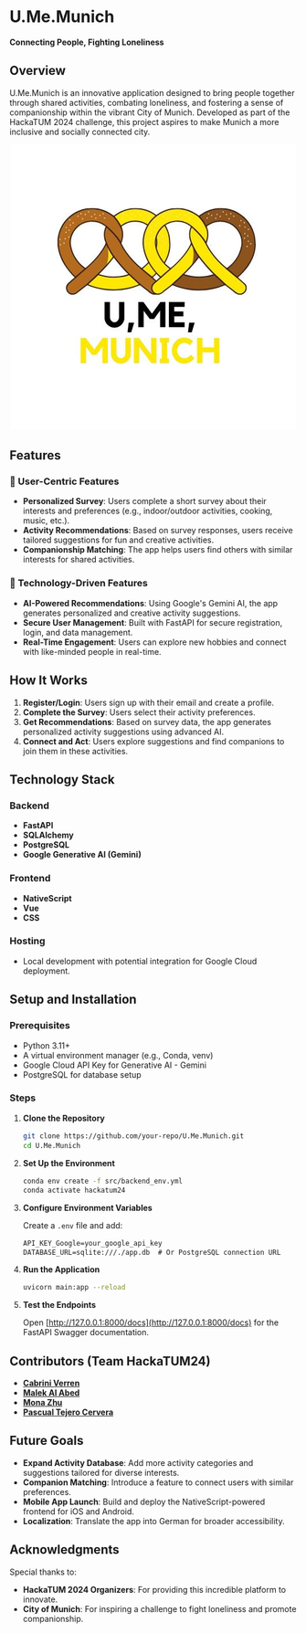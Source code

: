 # U.Me.Munich

**Connecting People, Fighting Loneliness**

## Overview

U.Me.Munich is an innovative application designed to bring people together through shared activities, combating loneliness, and fostering a sense of companionship within the vibrant City of Munich. Developed as part of the HackaTUM 2024 challenge, this project aspires to make Munich a more inclusive and socially connected city.

<p align="center">
  <img src="assets/logo" alt="Logo" />
</p>

## Features

### 🌟 User-Centric Features

- **Personalized Survey**: Users complete a short survey about their interests and preferences (e.g., indoor/outdoor activities, cooking, music, etc.).
- **Activity Recommendations**: Based on survey responses, users receive tailored suggestions for fun and creative activities.
- **Companionship Matching**: The app helps users find others with similar interests for shared activities.

### 🧠 Technology-Driven Features

- **AI-Powered Recommendations**: Using Google's Gemini AI, the app generates personalized and creative activity suggestions.
- **Secure User Management**: Built with FastAPI for secure registration, login, and data management.
- **Real-Time Engagement**: Users can explore new hobbies and connect with like-minded people in real-time.

## How It Works

1. **Register/Login**: Users sign up with their email and create a profile.
2. **Complete the Survey**: Users select their activity preferences.
3. **Get Recommendations**: Based on survey data, the app generates personalized activity suggestions using advanced AI.
4. **Connect and Act**: Users explore suggestions and find companions to join them in these activities.

## Technology Stack

### Backend

- **FastAPI**
- **SQLAlchemy**
- **PostgreSQL**
- **Google Generative AI (Gemini)**

### Frontend

- **NativeScript**
- **Vue**
- **CSS**

### Hosting

- Local development with potential integration for Google Cloud deployment.

## Setup and Installation

### Prerequisites

- Python 3.11+
- A virtual environment manager (e.g., Conda, venv)
- Google Cloud API Key for Generative AI - Gemini
- PostgreSQL for database setup

### Steps

1. **Clone the Repository**

    ```bash
    git clone https://github.com/your-repo/U.Me.Munich.git 
    cd U.Me.Munich
    ```

2. **Set Up the Environment**

    ```bash
    conda env create -f src/backend_env.yml
    conda activate hackatum24  
    ```

3. **Configure Environment Variables**

    Create a `.env` file and add:

    ```env
    API_KEY_Google=your_google_api_key
    DATABASE_URL=sqlite:///./app.db  # Or PostgreSQL connection URL
    ```

4. **Run the Application**

    ```bash
    uvicorn main:app --reload
    ```

6. **Test the Endpoints**

    Open [http://127.0.0.1:8000/docs](http://127.0.0.1:8000/docs) for the FastAPI Swagger documentation.

<!-- ## API Endpoints

### Authentication

- `POST /auth/register/`: Register a new user.
- `POST /auth/login/`: Log in to the app.

### Survey

- `POST /survey/`: Submit a user’s activity preferences.
- `GET /survey/{user_email}`: Retrieve survey responses for a user.

### Recommendations

- `GET /recommendations/{user_email}`: Get personalized activity recommendations. -->

## Contributors (Team HackaTUM24)

- [**Cabrini Verren**](https://github.com/verren5)
- [**Malek Al Abed**](https://github.com/Malek-AlAbed)
- [**Mona Zhu**](https://github.com/MYZ1901)
- [**Pascual Tejero Cervera**](https://github.com/pascual-tejero)

## Future Goals

- **Expand Activity Database**: Add more activity categories and suggestions tailored for diverse interests.
- **Companion Matching**: Introduce a feature to connect users with similar preferences.
- **Mobile App Launch**: Build and deploy the NativeScript-powered frontend for iOS and Android.
- **Localization**: Translate the app into German for broader accessibility.

## Acknowledgments

Special thanks to:

- **HackaTUM 2024 Organizers**: For providing this incredible platform to innovate.
- **City of Munich**: For inspiring a challenge to fight loneliness and promote companionship.
